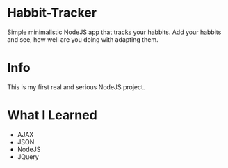 # Habbit-Tracker
Simple minimalistic NodeJS app that tracks your habbits. Add your habbits and see, how well are you doing with adapting them.

# Info
This is my first real and serious NodeJS project. 

# What I Learned
- AJAX
- JSON
- NodeJS
- JQuery
